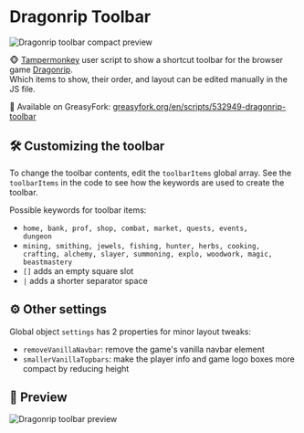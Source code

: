 # Dragonrip Toolbar 
![Dragonrip toolbar compact preview](https://i.imgur.com/KLC9bxv.png "Dragonrip toolbar compact preview")


🐵 [Tampermonkey](https://www.tampermonkey.net/) user script to show a shortcut toolbar for the browser game [Dragonrip](https://dragonrip.com/).<br>Which items to show, their order, and layout can be edited manually in the JS file.

🍴 Available on GreasyFork: [greasyfork.org/en/scripts/532949-dragonrip-toolbar](https://greasyfork.org/en/scripts/532949-dragonrip-toolbar)
## 🛠 Customizing the toolbar
To change the toolbar contents, edit the <code>toolbarItems</code> global array. 
See the <code>toolbarItems</code> in the code to see how the keywords are used to create the toolbar.

Possible keywords for toolbar items: 
- <code>home, bank, prof, shop, combat, market, quests, events, dungeon</code>
- <code>mining, smithing, jewels, fishing, hunter, herbs, cooking, crafting, alchemy, slayer, summoning, explo, woodwork, magic, beastmastery</code>
- <code>[]</code> adds an empty square slot
- <code>|</code> adds a shorter separator space


## ⚙️ Other settings
Global object <code>settings</code> has 2 properties for minor layout tweaks:
- <code>removeVanillaNavbar</code>: remove the game's vanilla navbar element
- <code>smallerVanillaTopbars</code>: make the player info and game logo boxes more compact by reducing height

## 💎 Preview
![Dragonrip toolbar preview](https://i.imgur.com/X8V0id8.png "Dragonrip toolbar preview")







